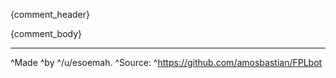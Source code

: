 {comment_header}

{comment_body}

---

^Made ^by ^/u/esoemah. ^Source: ^https://github.com/amosbastian/FPLbot

